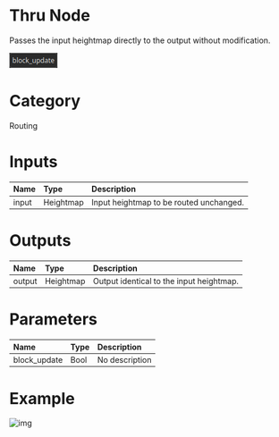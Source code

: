 
Thru Node
=========


Passes the input heightmap directly to the output without modification.



![img](../../images/nodes/Thru_settings.png)


# Category


Routing
# Inputs

|Name|Type|Description|
| :--- | :--- | :--- |
|input|Heightmap|Input heightmap to be routed unchanged.|

# Outputs

|Name|Type|Description|
| :--- | :--- | :--- |
|output|Heightmap|Output identical to the input heightmap.|

# Parameters

|Name|Type|Description|
| :--- | :--- | :--- |
|block_update|Bool|No description|

# Example


![img](../../images/nodes/Thru.png)

